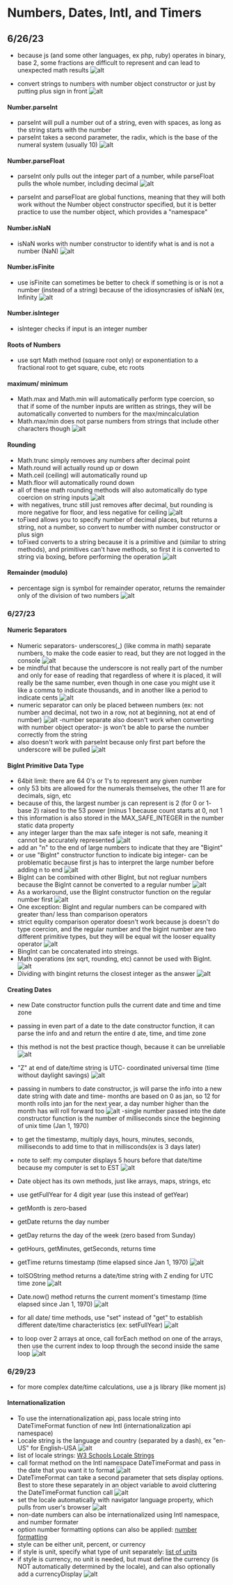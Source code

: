 # Numbers, Dates, Intl, and Timers

## 6/26/23

- because js (and some other languages, ex php, ruby) operates in binary, base 2, some fractions are difficult to represent and can lead to unexpected math results
![alt](images/12-numbers/2023-06-26-1.png)

- convert strings to numbers with number object constructor or just by putting plus sign in front
![alt](images/12-numbers/2023-06-26-2.png)

#### Number.parseInt
- parseInt will pull a number out of a string, even with spaces, as long as the string starts with the number
- parseInt takes a second parameter, the radix, which is the base of the numeral system (usually 10)
![alt](images/12-numbers/2023-06-26-3.png)

#### Number.parseFloat
- parseInt only pulls out the integer part of a number, while parseFloat pulls the whole number, including decimal
![alt](images/12-numbers/2023-06-26-4.png)

- parseInt and parseFloat are global functions, meaning that they will both work without the Number object constructor specified, but it is better practice to use the number object, which provides a "namespace"

#### Number.isNaN
- isNaN works with number constructor to identify what is and is not a number (NaN)
![alt](images/12-numbers/2023-06-26-5.png)

#### Number.isFinite
- use isFinite can sometimes be better to check if something is or is not a number (instead of a string) because of the idiosyncrasies of isNaN (ex, Infinity
![alt](images/12-numbers/2023-06-26-6.png)

#### Number.isInteger
- isInteger checks if input is an integer number

#### Roots of Numbers
- use sqrt Math method (square root only) or exponentiation to a fractional root to get square, cube, etc roots

#### maximum/ minimum
- Math.max and Math.min will automatically perform type coercion, so that if some of the number inputs are written as strings, they will be automatically converted to numbers for the max/mincalculation
- Math.max/min does not parse numbers from strings that include other characters though
![alt](images/12-numbers/2023-06-26-7.png)

#### Rounding
- Math.trunc simply removes any numbers after decimal point
- Math.round will actually round up or down
- Math.ceil (ceiling) will automatically round up
- Math.floor will automatically round down
- all of these math rounding methods will also automatically do type coercion on string inputs
![alt](images/12-numbers/2023-06-26-8a.png)
- with negatives, trunc still just removes after decimal, but rounding is more negative for floor, and less negative for ceiling
![alt](images/12-numbers/2023-06-26-8b.png)
- toFixed allows you to specify number of decimal places, but returns a string, not a number, so convert to number with number constructor or plus sign
- toFixed converts to a string because it is a primitive and (similar to string methods), and primitives can't have methods, so first it is converted to string via boxing, before performing the operation
![alt](images/12-numbers/2023-06-26-8c.png)

#### Remainder (modulo)
- percentage sign is symbol for remainder operator, returns the remainder only of the division of two numbers
![alt](images/12-numbers/2023-06-26-9.png)

### 6/27/23

#### Numeric Separators
- Numeric separators- underscores(_) (like comma in math) separate numbers, to make the code easier to read, but they are not logged in the console
![alt](images/12-numbers/2023-06-27-1a.png)
- be mindful that because the underscore is not really part of the number and only for ease of reading that regardless of where it is placed, it will really be the same number, even though in one case you might use it like a comma to indicate thousands, and in another like a period to indicate cents
![alt](images/12-numbers/2023-06-27-1b.png)
- numeric separator can only be placed between numbers (ex: not number and decimal, not two in a row, not at beginning, not at end of number)
![alt](images/12-numbers/2023-06-27-1c.png)
-number separate also doesn't work when converting with number object operator- js won't be able to parse the number correctly from the string
- also doesn't work with parseInt because only first part before the underscore will be pulled
![alt](images/12-numbers/2023-06-27-1d.png)

#### BigInt Primitive Data Type 
- 64bit limit: there are 64 0's or 1's to represent any given number
- only 53 bits are allowed for the numerals themselves, the other 11 are for decimals, sign, etc
- because of this, the largest number js can represent is 2 (for 0 or 1- base 2) raised to the 53 power (minus 1 because count starts at 0, not 1
- this information is also stored in the MAX_SAFE_INTEGER in the number static data property
- any integer larger than the max safe integer is not safe, meaning it cannot be accurately represented
![alt](images/12-numbers/2023-06-27-2a.png)
- add an "n" to the end of large numbers to indicate that they are "Bigint"
- or use "BigInt" constructor function to indicate big integer- can be problematic because first js has to interpret the large number before adding n to end
![alt](images/12-numbers/2023-06-27-2b.png)
- BigInt can be combined with other BigInt, but not regluar numbers because the BigInt cannot be converted to a regular number
![alt](images/12-numbers/2023-06-27-2c.png) 
- As a workaround, use the BigInt constructor function on the regular number first
![alt](images/12-numbers/2023-06-27-2d.png) 
- One exception: BigInt and regular numbers can be compared with greater than/ less than comparison operators
- strict equlity comparison operator doesn't work because js doesn't do type coercion, and the regular number and the bigint number are two different primitive types, but they will be equal wit the looser equality operator
![alt](images/12-numbers/2023-06-27-2e.png)
- BingInt can be concatenated into streings.
- Math operations (ex sqrt, rounding, etc) cannot be used with BigInt.
![alt](images/12-numbers/2023-06-27-2f.png)
- Dividing with bingint returns the closest integer as the answer
![alt](images/12-numbers/2023-06-27-2g.png)

#### Creating Dates
- new Date constructor function pulls the current date and time and time zone
- passing in even part of a date to the date constructor function, it can parse the info and and return the entire d ate, time, and time zone
- this method is not the best practice though, because it can be unreliable
![alt](images/12-numbers/2023-06-27-3a.png)
- "Z" at end of date/time string is UTC- coordinated universal time (time without daylight savings)
![alt](images/12-numbers/2023-06-27-3b.png)
- passing in numbers to date constructor, js will parse the info into a new date string with date and time- months are based on 0 as jan, so 12 for month rolls into jan for the next year, a day number higher than the month has will roll forward too
![alt](images/12-numbers/2023-06-27-3c.png)
-single number passed into the date constructor function is the number of milliseconds since the beginning of unix time (Jan 1, 1970)
- to get the timestamp, multiply days, hours, minutes, seconds, milliseconds to add time to that in millisconds(ex is 3 days later)
- note to self: my computer displays 5 hours before that date/time because my computer is set to EST
![alt](images/12-numbers/2023-06-27-3d.png)
- Date object has its own methods, just like arrays, maps, strings, etc
- use getFullYear for 4 digit year (use this instead of getYear)
- getMonth is zero-based
- getDate returns the day number
- getDay returns the day of the week (zero based from Sunday)
- getHours, getMinutes, getSeconds, returns time
- getTime returns timestamp (time elapsed since Jan 1, 1970)
![alt](images/12-numbers/2023-06-27-3e.png)
- toISOString method returns a date/time string with Z ending for UTC time zone
![alt](images/12-numbers/2023-06-27-3f.png)
- Date.now() method returns the current moment's timestamp (time elapsed since Jan 1, 1970)
![alt](images/12-numbers/2023-06-27-3g.png)
- for all date/ time methods, use "set" instead of "get" to establish different date/time characteristics (ex: setFullYear)
![alt](images/12-numbers/2023-06-27-3h.png)

- to loop over 2 arrays at once, call forEach method on one of the arrays, then use the current index to loop through the second inside the same loop
![alt](images/12-numbers/2023-06-27-4.png)

### 6/29/23
- for more complex date/time calculations, use a js library (like moment js)

#### Internationalization
- To use the internationalization api, pass locale string into DateTimeFormat function of new Intl (internationalization api namespace)
- Locale string is the language and country (separated by a dash), ex "en-US" for English-USA
![alt](images/12-numbers/2023-06-29-1.png)
- list of locale strings: [W3 Schools Locale Strings](https://www.w3schools.com/jsref/jsref_tolocalestring.asp)
- call format method on the Intl namespace DateTimeFormat and pass in the date that you want it to format
![alt](images/12-numbers/2023-06-29-2.png)
- DateTimeFormat can take a second parameter that sets display options. Best to store these separately in an object variable to avoid cluttering the DateTimeFormat function call
![alt](images/12-numbers/2023-06-29-3.png)
- set the locale automatically with navigator language property, which pulls from user's browser
![alt](images/12-numbers/2023-06-29-4.png)
- non-date numbers can also be internationalized using Intl namespace, and number formater
- option number formatting options can also be applied: [number formatting](https://developer.mozilla.org/en-US/docs/Web/JavaScript/Reference/Global_Objects/Intl/NumberFormat/NumberFormat)
- style can be either unit, percent, or currency
- if style is unit, specify what type of unit separately: [list of units](https://tc39.es/ecma402/#table-sanctioned-single-unit-identifiers)
- if style is currency, no unit is needed, but must define the currency (is NOT automatically determined by the locale), and can also optionally add a currencyDisplay
![alt](images/12-numbers/2023-06-29-5.png)







